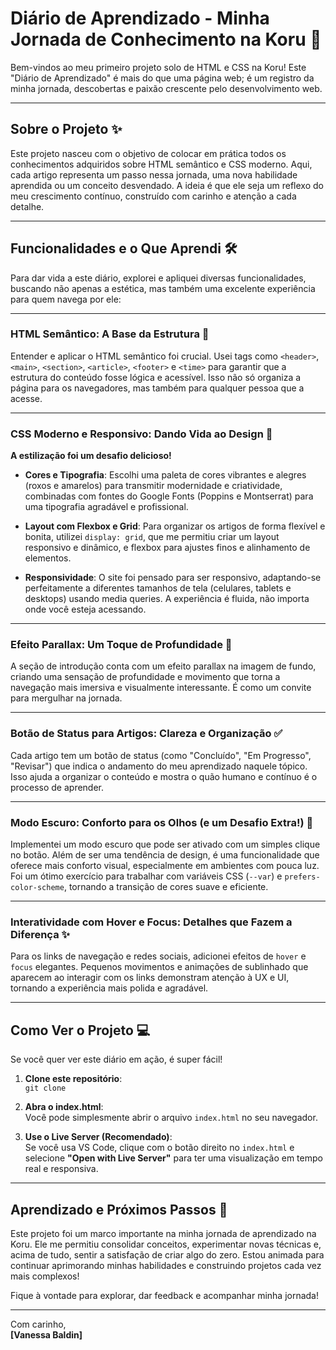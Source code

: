 # Diário de Aprendizado - Minha Jornada de Conhecimento na Koru 🚀

Bem-vindos ao meu primeiro projeto solo de HTML e CSS na Koru! Este "Diário de Aprendizado" é mais do que uma página web; é um registro da minha jornada, descobertas e paixão crescente pelo desenvolvimento web.

---

## Sobre o Projeto ✨

Este projeto nasceu com o objetivo de colocar em prática todos os conhecimentos adquiridos sobre HTML semântico e CSS moderno. Aqui, cada artigo representa um passo nessa jornada, uma nova habilidade aprendida ou um conceito desvendado. A ideia é que ele seja um reflexo do meu crescimento contínuo, construído com carinho e atenção a cada detalhe.

---

## Funcionalidades e o Que Aprendi 🛠️

Para dar vida a este diário, explorei e apliquei diversas funcionalidades, buscando não apenas a estética, mas também uma excelente experiência para quem navega por ele:

---

### HTML Semântico: A Base da Estrutura 📄

Entender e aplicar o HTML semântico foi crucial. Usei tags como `<header>`, `<main>`, `<section>`, `<article>`, `<footer>` e `<time>` para garantir que a estrutura do conteúdo fosse lógica e acessível. Isso não só organiza a página para os navegadores, mas também para qualquer pessoa que a acesse.

---

### CSS Moderno e Responsivo: Dando Vida ao Design 🎨

**A estilização foi um desafio delicioso!**

- **Cores e Tipografia**: Escolhi uma paleta de cores vibrantes e alegres (roxos e amarelos) para transmitir modernidade e criatividade, combinadas com fontes do Google Fonts (Poppins e Montserrat) para uma tipografia agradável e profissional.

- **Layout com Flexbox e Grid**: Para organizar os artigos de forma flexível e bonita, utilizei `display: grid`, que me permitiu criar um layout responsivo e dinâmico, e flexbox para ajustes finos e alinhamento de elementos.

- **Responsividade**: O site foi pensado para ser responsivo, adaptando-se perfeitamente a diferentes tamanhos de tela (celulares, tablets e desktops) usando media queries. A experiência é fluida, não importa onde você esteja acessando.

---

### Efeito Parallax: Um Toque de Profundidade 🌌

A seção de introdução conta com um efeito parallax na imagem de fundo, criando uma sensação de profundidade e movimento que torna a navegação mais imersiva e visualmente interessante. É como um convite para mergulhar na jornada.

---

### Botão de Status para Artigos: Clareza e Organização ✅

Cada artigo tem um botão de status (como "Concluído", "Em Progresso", "Revisar") que indica o andamento do meu aprendizado naquele tópico. Isso ajuda a organizar o conteúdo e mostra o quão humano e contínuo é o processo de aprender.

---

### Modo Escuro: Conforto para os Olhos (e um Desafio Extra!) 🌙

Implementei um modo escuro que pode ser ativado com um simples clique no botão. Além de ser uma tendência de design, é uma funcionalidade que oferece mais conforto visual, especialmente em ambientes com pouca luz. Foi um ótimo exercício para trabalhar com variáveis CSS (`--var`) e `prefers-color-scheme`, tornando a transição de cores suave e eficiente.

---

### Interatividade com Hover e Focus: Detalhes que Fazem a Diferença ✨

Para os links de navegação e redes sociais, adicionei efeitos de `hover` e `focus` elegantes. Pequenos movimentos e animações de sublinhado que aparecem ao interagir com os links demonstram atenção à UX e UI, tornando a experiência mais polida e agradável.

---

## Como Ver o Projeto 💻

Se você quer ver este diário em ação, é super fácil!

1. **Clone este repositório**:  
   `git clone`

2. **Abra o index.html**:  
   Você pode simplesmente abrir o arquivo `index.html` no seu navegador.

3. **Use o Live Server (Recomendado)**:  
   Se você usa VS Code, clique com o botão direito no `index.html` e selecione **"Open with Live Server"** para ter uma visualização em tempo real e responsiva.

---

## Aprendizado e Próximos Passos 🌟

Este projeto foi um marco importante na minha jornada de aprendizado na Koru. Ele me permitiu consolidar conceitos, experimentar novas técnicas e, acima de tudo, sentir a satisfação de criar algo do zero. Estou animada para continuar aprimorando minhas habilidades e construindo projetos cada vez mais complexos!

Fique à vontade para explorar, dar feedback e acompanhar minha jornada!

---

Com carinho,  
**[Vanessa Baldin]**

